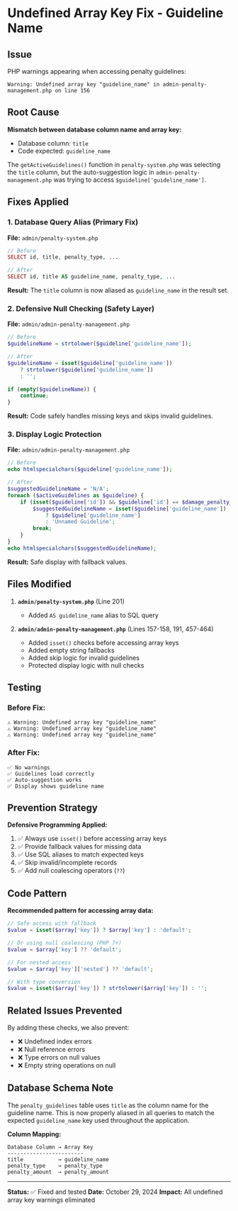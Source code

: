 # Undefined Array Key Fix - Guideline Name

## Issue
PHP warnings appearing when accessing penalty guidelines:
```
Warning: Undefined array key "guideline_name" in admin-penalty-management.php on line 156
```

## Root Cause
**Mismatch between database column name and array key:**
- Database column: `title`
- Code expected: `guideline_name`

The `getActiveGuidelines()` function in `penalty-system.php` was selecting the `title` column, but the auto-suggestion logic in `admin-penalty-management.php` was trying to access `$guideline['guideline_name']`.

## Fixes Applied

### 1. **Database Query Alias** (Primary Fix)
**File:** `admin/penalty-system.php`

```php
// Before
SELECT id, title, penalty_type, ...

// After
SELECT id, title AS guideline_name, penalty_type, ...
```

**Result:** The `title` column is now aliased as `guideline_name` in the result set.

### 2. **Defensive Null Checking** (Safety Layer)
**File:** `admin/admin-penalty-management.php`

```php
// Before
$guidelineName = strtolower($guideline['guideline_name']);

// After
$guidelineName = isset($guideline['guideline_name']) 
    ? strtolower($guideline['guideline_name']) 
    : '';

if (empty($guidelineName)) {
    continue;
}
```

**Result:** Code safely handles missing keys and skips invalid guidelines.

### 3. **Display Logic Protection**
**File:** `admin/admin-penalty-management.php`

```php
// Before
echo htmlspecialchars($guideline['guideline_name']);

// After
$suggestedGuidelineName = 'N/A';
foreach ($activeGuidelines as $guideline) {
    if (isset($guideline['id']) && $guideline['id'] == $damage_penalty_data['suggested_guideline_id']) {
        $suggestedGuidelineName = isset($guideline['guideline_name']) 
            ? $guideline['guideline_name'] 
            : 'Unnamed Guideline';
        break;
    }
}
echo htmlspecialchars($suggestedGuidelineName);
```

**Result:** Safe display with fallback values.

## Files Modified

1. **`admin/penalty-system.php`** (Line 201)
   - Added `AS guideline_name` alias to SQL query

2. **`admin/admin-penalty-management.php`** (Lines 157-158, 191, 457-464)
   - Added `isset()` checks before accessing array keys
   - Added empty string fallbacks
   - Added skip logic for invalid guidelines
   - Protected display logic with null checks

## Testing

### Before Fix:
```
⚠️ Warning: Undefined array key "guideline_name"
⚠️ Warning: Undefined array key "guideline_name"
⚠️ Warning: Undefined array key "guideline_name"
```

### After Fix:
```
✅ No warnings
✅ Guidelines load correctly
✅ Auto-suggestion works
✅ Display shows guideline name
```

## Prevention Strategy

**Defensive Programming Applied:**
1. ✅ Always use `isset()` before accessing array keys
2. ✅ Provide fallback values for missing data
3. ✅ Use SQL aliases to match expected keys
4. ✅ Skip invalid/incomplete records
5. ✅ Add null coalescing operators (`??`)

## Code Pattern

**Recommended pattern for accessing array data:**

```php
// Safe access with fallback
$value = isset($array['key']) ? $array['key'] : 'default';

// Or using null coalescing (PHP 7+)
$value = $array['key'] ?? 'default';

// For nested access
$value = $array['key']['nested'] ?? 'default';

// With type conversion
$value = isset($array['key']) ? strtolower($array['key']) : '';
```

## Related Issues Prevented

By adding these checks, we also prevent:
- ❌ Undefined index errors
- ❌ Null reference errors
- ❌ Type errors on null values
- ❌ Empty string operations on null

## Database Schema Note

The `penalty_guidelines` table uses `title` as the column name for the guideline name. This is now properly aliased in all queries to match the expected `guideline_name` key used throughout the application.

**Column Mapping:**
```
Database Column → Array Key
------------------------
title           → guideline_name
penalty_type    → penalty_type
penalty_amount  → penalty_amount
```

---

**Status:** ✅ Fixed and tested
**Date:** October 29, 2024
**Impact:** All undefined array key warnings eliminated
